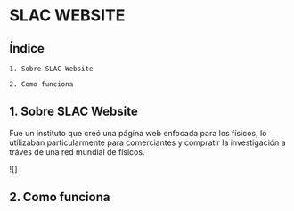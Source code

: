 # SLAC WEBSITE

## Índice 
```
1. Sobre SLAC Website

2. Como funciona
```

## 1. Sobre SLAC Website

Fue un instituto que creó una página web enfocada para los físicos, lo utilizaban particularmente para comerciantes y compratir la investigación a tráves de una red mundial de físicos. 

![]

## 2. Como funciona

